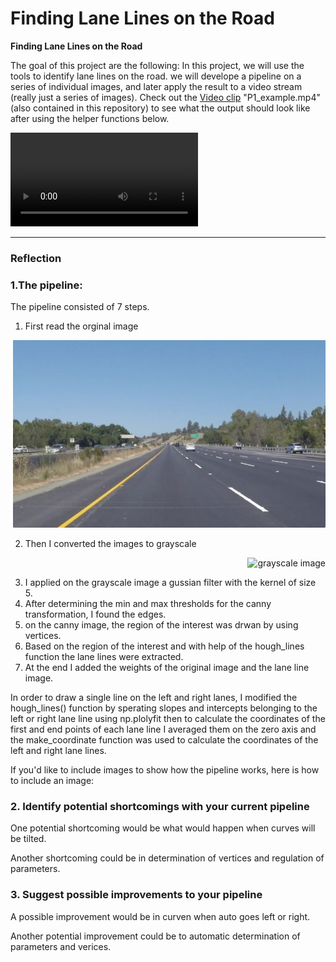 # **Finding Lane Lines on the Road** 


**Finding Lane Lines on the Road**

The goal of this project are the following: In this project, we will use the tools to identify lane lines on the road.  we will  develope a pipeline on a series of individual images, and later apply the result to a video stream (really just a series of images). Check out the [Video clip](./examples/P1_example.mp4) "P1_example.mp4" (also contained in this repository) to see what the output should look like after using the helper functions below. 

<video controls="controls">
  <source type="video/mp4" src="./examples/raw-lines-example.mp4"></source>
  <p>Your browser does not support the video element.</p>
</video>



---

### Reflection

### 1.The pipeline:

The pipeline consisted of 7 steps.

1.  First read  the orginal image
 <p align="right">
<img src="./test_images/solidYellowLeft.jpg" alt="orginal image " width="500" height="300" />
<p align="right">


2.  Then I converted the images to grayscale

 <p align="right">
<img src="./exaples/grayscale.png" alt="grayscale image " width="500" height="300" />
<p align="right">
  
3.  I applied on the grayscale image a gussian filter with the kernel of size 5.
4.  After determining the min and max thresholds for the canny transformation, I found the edges.
5.  on the canny image, the region of the interest was drwan by using vertices.
6.  Based on the region of the interest and with help of the hough_lines function the lane lines were extracted.
7.  At the end I added the weights of the original image and the lane line image.


In order to draw a single line on the left and right lanes, I modified the hough_lines() function by sperating slopes and intercepts belonging to the left  or right lane line using np.plolyfit then to calculate the coordinates of the first and end points of each lane line I averaged them on the zero axis and the make_coordinate function was used to calculate the coordinates of the left and right lane lines.

If you'd like to include images to show how the pipeline works, here is how to include an image: 




  
### 2. Identify potential shortcomings with your current pipeline


One potential shortcoming would be what would happen when curves will be tilted.

Another shortcoming could be in determination of vertices and regulation of parameters. 


### 3. Suggest possible improvements to your pipeline

A possible improvement would be in curven when auto goes left or right.

Another potential improvement could be to automatic determination of parameters and verices.

